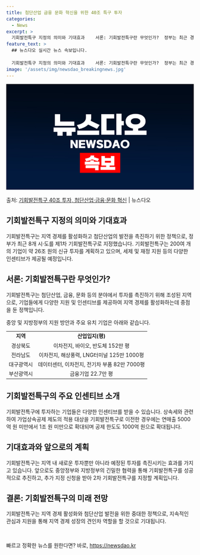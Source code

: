 ```yaml
---
title: 첨단산업 금융 문화 혁신을 위한 40조 특구 투자
categories:
  - News
excerpt: >
  기회발전특구 지정의 의미와 기대효과    서론: 기회발전특구란 무엇인가?  정부는 최근 경북, 전남, 전북,…
feature_text: >
  ## 뉴스다오 실시간 뉴스 속보입니다.

  기회발전특구 지정의 의미와 기대효과    서론: 기회발전특구란 무엇인가?  정부는 최근 경북, 전남, 전북,…
image: '/assets/img/newsdao_breakingnews.jpg'
---
```


![뉴스다오 속보](/assets/img/newsdao_breakingnews.jpg)

<p>출처: <a href="https://newsdao.kr/4356" rel="dofollow">기회발전특구 40조 투자, 첨단산업·금융·문화 혁신</a> | 뉴스다오</p>

<h2 data-ke-size="size26">기회발전특구 지정의 의미와 기대효과</h2>
기회발전특구는 지역 경제를 활성화하고 첨단산업의 발전을 촉진하기 위한 정책으로, 정부가 최근 8개 시·도를 제1차 기회발전특구로 지정했습니다. 기회발전특구는 200여 개의 기업이 약 26조 원의 신규 투자를 계획하고 있으며, 세제 및 재정 지원 등의 다양한 인센티브가 제공될 예정입니다.

<h2 data-ke-size="size26">서론: 기회발전특구란 무엇인가?</h2>
기회발전특구는 첨단산업, 금융, 문화 등의 분야에서 투자를 촉진하기 위해 조성된 지역으로, 기업들에게 다양한 지원 및 인센티브를 제공하여 지역 경제를 활성화하는데 중점을 둔 정책입니다.

중앙 및 지방정부의 지원 방안과 주요 유치 기업은 아래와 같습니다.
<table>
  <tr>
    <td style="text-align: center; height: 17px;"><b>지역</b></td>
    <td style="text-align: center; height: 17px;"><b>산업입지(평)</b></td>
  </tr>
  <tr>
    <td style="text-align: center; height: 17px;">경상북도</td>
    <td style="text-align: center; height: 17px;">이차전지, 바이오, 반도체 152만 평</td>
  </tr>
  <tr>
    <td style="text-align: center; height: 17px;">전라남도</td>
    <td style="text-align: center; height: 17px;">이차전지, 해상풍력, LNG터미널 125만 1000평</td>
  </tr>
  <tr>
    <td style="text-align: center; height: 17px;">대구광역시</td>
    <td style="text-align: center; height: 17px;">데이터센터, 이차전지, 전기차 부품 82만 7000평</td>
  </tr>
  <tr>
    <td style="text-align: center; height: 17px;">부산광역시</td>
    <td style="text-align: center; height: 17px;">금융기업 22.7만 평</td>
  </tr>
</table>

<h2 data-ke-size="size26">기회발전특구의 주요 인센티브 소개</h2>
기회발전특구에 투자하는 기업들은 다양한 인센티브를 받을 수 있습니다. 상속세와 관련하여 가업상속공제 제도의 적용 대상을 기회발전특구로 이전한 경우에는 연매출 5000억 원 미만에서 1조 원 미만으로 확대되며 공제 한도도 1000억 원으로 확대됩니다.

<h2 data-ke-size="size26">기대효과와 앞으로의 계획</h2>
기회발전특구는 지역 내 새로운 투자뿐만 아니라 예정된 투자를 촉진시키는 효과를 가지고 있습니다. 앞으로도 중앙정부와 지방정부의 긴밀한 협력을 통해 기회발전특구를 성공적으로 추진하고, 추가 지정 신청을 받아 2차 기회발전특구를 지정할 계획입니다.

<h2 data-ke-size="size26">결론: 기회발전특구의 미래 전망</h2>
기회발전특구는 지역 경제 활성화와 첨단산업 발전을 위한 중대한 정책으로, 지속적인 관심과 지원을 통해 지역 경제 성장의 견인차 역할을 할 것으로 기대됩니다.

<p data-ke-size="size16">&nbsp;</p> 

빠르고 정확한 뉴스를 원한다면? 바로, <a href="https://newsdao.kr" rel="dofollow">https://newsdao.kr</a>


